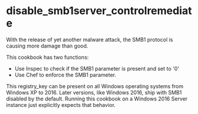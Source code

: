 # disable_smb1server_controlremediate

With the release of yet another malware attack, the SMB1 protocol is causing more damage than good.

This cookbook has two functions:
- Use Inspec to check if the SMB1 parameter is present and set to '0'
- Use Chef to enforce the SMB1 parameter.

This registry_key can be present on all Windows operating systems from Windows XP to 2016. Later versions, like Windows 2016, ship with SMB1 disabled by the default. Running this cookbook on a Windows 2016 Server instance just explicitly expects that behavior.
